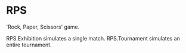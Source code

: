 # RPS
'Rock, Paper, Scissors' game.

RPS.Exhibition simulates a single match.
RPS.Tournament simulates an entire tournament.
